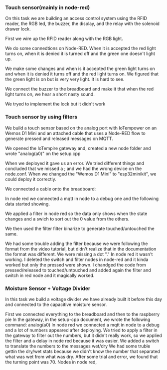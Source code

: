 ### Touch sensor(mainly in node-red)
On this task we are building an access control system using the RFID reader, the RGB led, the buzzer, the display, and the relay with the solenoid drawer lock.

First we wire up the RFID reader along with the RGB light.

We do some connedtions on Node-RED. When it is accepted the red light turns on, when it is denied it is turned off and the green one doesn't light up.

We make some changes and when is it accepted the green light turns on and when it is denied it turns off and the red light turns on. We figured that the green light is on but is very very light. It is hard to see.

We connect the buzzer to the breadboard and make it that when the red light turns on, we hear a short nasty sound. 

We tryed to implement the lock but it didn't work

### Touch sensor by using filters

We build a touch sensor based on the analog port with IoTempower on an Wemos D1 Mini and an attached cable that uses a Node-RED flow to generate pressed and released messages on MQTT.

We opened the IoTempire gateway and, created a new node folder and wrote "analog(a0)" on the setup.cpp

When we deployed it gave us an error. We tried different things and concluded that we missed a ; and we had the wrong device on the node.conf. When we changed the "Wemos D1 Mini" to "esp32minikit", we could deploy it correctly.

We connected a cable onto the breadboard:

In node red we connected a mqtt in node to a debug one and the following data started showing.

We applied a filter in node red so the data only shows when the state changes and a swich to sort out the 0 value from the others.

We then used the filter filter  binarize to generate touched/untouched the same.

We had some trouble adding the filter because we were following the format from the video tutorial, but didn't realize that in the documentation the format was different. We were missing a dot "."
In node red it wasn't working. I deleted the switch and filter nodes in node-red and it kinda worked but only the pressed were shown.
I chandged the code from pressed/released to touched/untouched and added again the filter and switch in red node and it magically worked. 

###  Moisture Sensor + Voltage Divider
In this task we build a voltage divider we have already built it before this  day and connected to the capacitive moisture sensor.

First we connected everything to the breadboard and then to the raspberry pie
In the gateway, in the setup-cpp document, we wrote the following command: analog(a0)
In node red we connected a mqtt in node to a debug and a lot of numbers appeared after deploying.
We tried to apply a filter in the gateway to filter out the numbers, but it didn't really work, so we applied the filter and a delay in node red because it was easier.
We added a switch to translate the numbers to the messages wet/dry
We had some truble gettin the dry/wet stats because we didn't know the number that separated what was wet from what was dry. After some trial and error, we found that the turning point was 70. Nodes in node red,